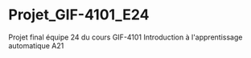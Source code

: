 # Projet_GIF-4101_E24
Projet final équipe 24 du cours GIF-4101 Introduction à l'apprentissage automatique A21
